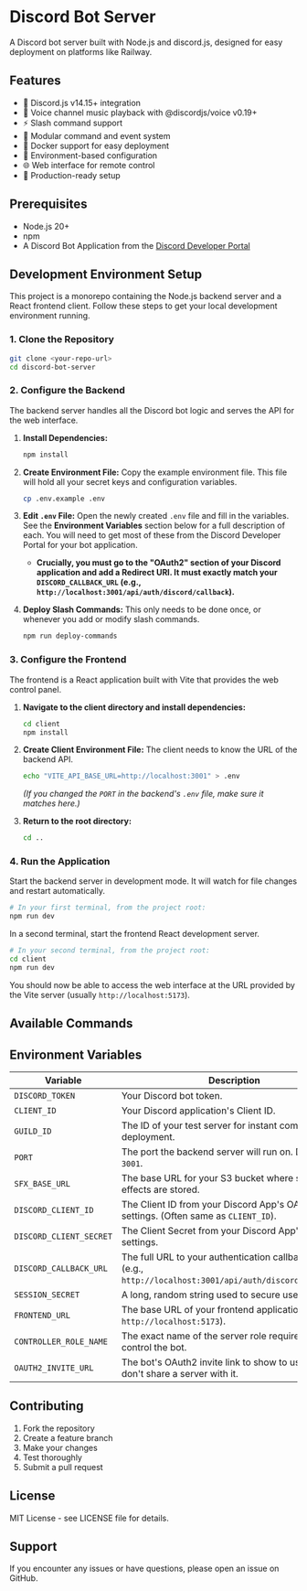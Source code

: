 # Discord Bot Server

A Discord bot server built with Node.js and discord.js, designed for easy deployment on platforms like Railway.

## Features

- 🤖 Discord.js v14.15+ integration
- 🎵 Voice channel music playback with @discordjs/voice v0.19+
- ⚡ Slash command support
- 🔧 Modular command and event system
- 🐳 Docker support for easy deployment
- 📝 Environment-based configuration
- 🌐 Web interface for remote control
- 🚀 Production-ready setup

## Prerequisites

- Node.js 20+
- npm
- A Discord Bot Application from the [Discord Developer Portal](https://discord.com/developers/applications)

## Development Environment Setup

This project is a monorepo containing the Node.js backend server and a React frontend client. Follow these steps to get your local development environment running.

### 1. Clone the Repository

```bash
git clone <your-repo-url>
cd discord-bot-server
```

### 2. Configure the Backend

The backend server handles all the Discord bot logic and serves the API for the web interface.

1.  **Install Dependencies:**
    ```bash
    npm install
    ```

2.  **Create Environment File:**
    Copy the example environment file. This file will hold all your secret keys and configuration variables.
    ```bash
    cp .env.example .env
    ```

3.  **Edit `.env` File:**
    Open the newly created `.env` file and fill in the variables. See the **Environment Variables** section below for a full description of each. You will need to get most of these from the Discord Developer Portal for your bot application.

    *   **Crucially, you must go to the "OAuth2" section of your Discord application and add a Redirect URI. It must exactly match your `DISCORD_CALLBACK_URL` (e.g., `http://localhost:3001/api/auth/discord/callback`).**

4.  **Deploy Slash Commands:**
    This only needs to be done once, or whenever you add or modify slash commands.
    ```bash
    npm run deploy-commands
    ```

### 3. Configure the Frontend

The frontend is a React application built with Vite that provides the web control panel.

1.  **Navigate to the client directory and install dependencies:**
    ```bash
    cd client
    npm install
    ```

2.  **Create Client Environment File:**
    The client needs to know the URL of the backend API.
    ```bash
    echo "VITE_API_BASE_URL=http://localhost:3001" > .env
    ```
    *(If you changed the `PORT` in the backend's `.env` file, make sure it matches here.)*

3.  **Return to the root directory:**
    ```bash
    cd ..
    ```

### 4. Run the Application

Start the backend server in development mode. It will watch for file changes and restart automatically.
```bash
# In your first terminal, from the project root:
npm run dev
```

In a second terminal, start the frontend React development server.
```bash
# In your second terminal, from the project root:
cd client
npm run dev
```

You should now be able to access the web interface at the URL provided by the Vite server (usually `http://localhost:5173`).

## Available Commands
## Environment Variables

| Variable                  | Description                                                                                             | Required |
| ------------------------- | ------------------------------------------------------------------------------------------------------- | -------- |
| `DISCORD_TOKEN`           | Your Discord bot token.                                                                                 | Yes      |
| `CLIENT_ID`               | Your Discord application's Client ID.                                                                   | Yes      |
| `GUILD_ID`                | The ID of your test server for instant command deployment.                                              | No       |
| `PORT`                    | The port the backend server will run on. Defaults to `3001`.                                            | No       |
| `SFX_BASE_URL`            | The base URL for your S3 bucket where sound effects are stored.                                         | No       |
| `DISCORD_CLIENT_ID`       | The Client ID from your Discord App's OAuth2 settings. (Often same as `CLIENT_ID`).                     | Yes      |
| `DISCORD_CLIENT_SECRET`   | The Client Secret from your Discord App's OAuth2 settings.                                              | Yes      |
| `DISCORD_CALLBACK_URL`    | The full URL to your authentication callback route (e.g., `http://localhost:3001/api/auth/discord/callback`). | Yes      |
| `SESSION_SECRET`          | A long, random string used to secure user sessions.                                                     | Yes      |
| `FRONTEND_URL`            | The base URL of your frontend application (e.g., `http://localhost:5173`).                              | No       |
| `CONTROLLER_ROLE_NAME`    | The exact name of the server role required to control the bot.                                          | No       |
| `OAUTH2_INVITE_URL`              | The bot's OAuth2 invite link to show to users who don't share a server with it.                           | No       |

## Contributing

1. Fork the repository
2. Create a feature branch
3. Make your changes
4. Test thoroughly
5. Submit a pull request

## License

MIT License - see LICENSE file for details.

## Support

If you encounter any issues or have questions, please open an issue on GitHub.
